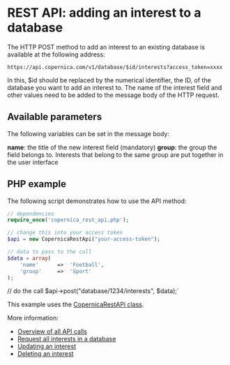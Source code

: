 # REST API: adding an interest to a database

The HTTP POST method to add an interest to an existing database is available at the following address:

`https://api.copernica.com/v1/database/$id/interests?access_token=xxxx`

In this, $id should be replaced by the numerical identifier, the ID, of the database you want to add an interest to. The name of the interest field and other values need to be added to the message body of the HTTP request.

## Available parameters
The following variables can be set in the message body:

**name**: the title of the new interest field (mandatory)
**group**: the group the field belongs to. Interests that belong to the same group are put together in the user interface

## PHP example
The following script demonstrates how to use the API method:

```PHP
// dependencies
require_once('copernica_rest_api.php');

// change this into your access token
$api = new CopernicaRestApi("your-access-token");

// data to pass to the call
$data = array(
    'name'      =>  'Football',
    'group'     =>  'Sport'
);
```

// do the call
$api->post("database/1234/interests", $data);`

This example uses the [CopernicaRestAPi class](rest-php).

More information:
- [Overview of all API calls](rest-api)
- [Request all interests in a database](rest-get-database-interests)
- [Updating an interest](rest-put-profile-interests)
- [Deleting an interest](rest-delete-interest)
